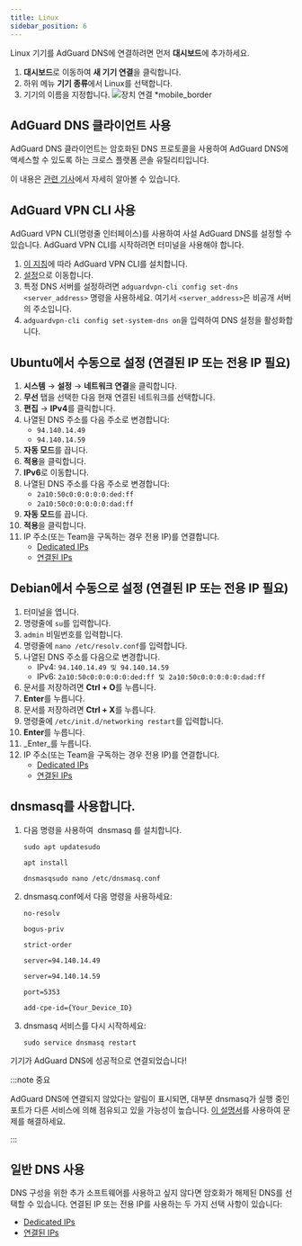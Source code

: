 ```yaml
---
title: Linux
sidebar_position: 6
---
```


Linux 기기를 AdGuard DNS에 연결하려면 먼저 **대시보드**에 추가하세요.

1. **대시보드**로 이동하여 **새 기기 연결**을 클릭합니다.
2. 하위 메뉴 **기기 종류**에서 Linux를 선택합니다.
3. 기기의 이름을 지정합니다.
   ![장치 연결 \*mobile\_border](https://cdn.adtidy.org/content/kb/dns/private/new_dns/connect/choose_linux.png)

## AdGuard DNS 클라이언트 사용

AdGuard DNS 클라이언트는 암호화된 DNS 프로토콜을 사용하여 AdGuard DNS에 액세스할 수 있도록 하는 크로스 플랫폼 콘솔 유틸리티입니다.

이 내용은 [관련 기사](/dns-client/overview/)에서 자세히 알아볼 수 있습니다.

## AdGuard VPN CLI 사용

AdGuard VPN CLI(명령줄 인터페이스)를 사용하여 사설 AdGuard DNS를 설정할 수 있습니다. AdGuard VPN CLI를 시작하려면 터미널을 사용해야 합니다.

1. [이 지침](https://adguard-vpn.com/kb/adguard-vpn-for-linux/installation/)에 따라 AdGuard VPN CLI를 설치합니다.
2. [설정](https://adguard-vpn.com/kb/adguard-vpn-for-linux/settings/)으로 이동합니다.
3. 특정 DNS 서버를 설정하려면 `adguardvpn-cli config set-dns <server_address>` 명령을 사용하세요. 여기서 `<server_address>`은 비공개 서버의 주소입니다.
4. `adguardvpn-cli config set-system-dns on`을 입력하여 DNS 설정을 활성화합니다.

## Ubuntu에서 수동으로 설정 (연결된 IP 또는 전용 IP 필요)

1. **시스템** → **설정** → **네트워크 연결**을 클릭합니다.
2. **무선** 탭을 선택한 다음 현재 연결된 네트워크를 선택합니다.
3. **편집** → **IPv4**를 클릭합니다.
4. 나열된 DNS 주소를 다음 주소로 변경합니다:
   - `94.140.14.49`
   - `94.140.14.59`
5. **자동 모드**를 끕니다.
6. **적용**을 클릭합니다.
7. **IPv6**로 이동합니다.
8. 나열된 DNS 주소를 다음 주소로 변경합니다:
   - `2a10:50c0:0:0:0:0:ded:ff`
   - `2a10:50c0:0:0:0:0:dad:ff`
9. **자동 모드**를 끕니다.
10. **적용**을 클릭합니다.
11. IP 주소(또는 Team을 구독하는 경우 전용 IP)를 연결합니다.
    - [Dedicated IPs](/private-dns/connect-devices/other-options/dedicated-ip.md)
    - [연결된 IPs](/private-dns/connect-devices/other-options/linked-ip.md)

## Debian에서 수동으로 설정 (연결된 IP 또는 전용 IP 필요)

1. 터미널을 엽니다.
2. 명령줄에 `su`를 입력합니다.
3. `admin` 비밀번호를 입력합니다.
4. 명령줄에 `nano /etc/resolv.conf`를 입력합니다.
5. 나열된 DNS 주소를 다음으로 변경합니다.
   - IPv4: `94.140.14.49 및 94.140.14.59`
   - IPv6: `2a10:50c0:0:0:0:0:ded:ff 및 2a10:50c0:0:0:0:0:dad:ff`
6. 문서를 저장하려면 **Ctrl + O**를 누릅니다.
7. **Enter**를 누릅니다.
8. 문서를 저장하려면 **Ctrl + X**를 누릅니다.
9. 명령줄에 `/etc/init.d/networking restart`를 입력합니다.
10. **Enter**를 누릅니다.
11. _Enter_를 누릅니다.
12. IP 주소(또는 Team을 구독하는 경우 전용 IP)를 연결합니다.
    - [Dedicated IPs](/private-dns/connect-devices/other-options/dedicated-ip.md)
    - [연결된 IPs](/private-dns/connect-devices/other-options/linked-ip.md)

## dnsmasq를 사용합니다.

1. 다음 명령을 사용하여  dnsmasq 를 설치합니다.

   `sudo apt updatesudo`

   `apt install`

   `dnsmasqsudo nano /etc/dnsmasq.conf`

2. dnsmasq.conf에서 다음 명령을 사용하세요:

   `no-resolv`

   `bogus-priv`

   `strict-order`

   `server=94.140.14.49`

   `server=94.140.14.59`

   `port=5353`

   `add-cpe-id={Your_Device_ID}`

3. dnsmasq 서비스를 다시 시작하세요:

   `sudo service dnsmasq restart`

기기가 AdGuard DNS에 성공적으로 연결되었습니다!

:::note 중요

AdGuard DNS에 연결되지 않았다는 알림이 표시되면, 대부분 dnsmasq가 실행 중인 포트가 다른 서비스에 의해 점유되고 있을 가능성이 높습니다. [이 설명서](https://github.com/AdguardTeam/AdGuardHome/wiki/FAQ#bindinuse)를 사용하여 문제를 해결하세요.

:::

## 일반 DNS 사용

DNS 구성을 위한 추가 소프트웨어를 사용하고 싶지 않다면 암호화가 해제된 DNS를 선택할 수 있습니다. 연결된 IP 또는 전용 IP를 사용하는 두 가지 선택 사항이 있습니다:

- [Dedicated IPs](/private-dns/connect-devices/other-options/dedicated-ip.md)
- [연결된 IPs](/private-dns/connect-devices/other-options/linked-ip.md)
